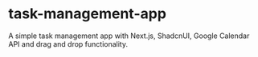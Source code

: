 # task-management-app
A simple task management app with Next.js, ShadcnUI, Google Calendar API and drag and drop functionality.
